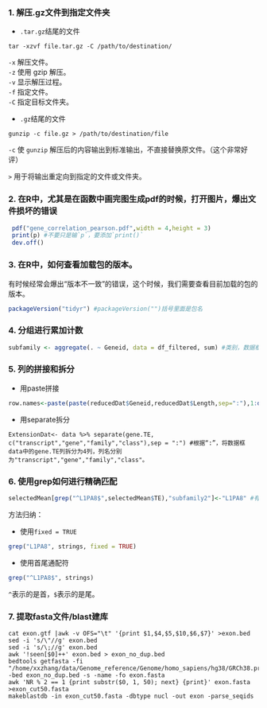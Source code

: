 ### 1. 解压.gz文件到指定文件夹
* `.tar.gz`结尾的文件
```shell
tar -xzvf file.tar.gz -C /path/to/destination/
```
`-x` 解压文件。<br>
`-z` 使用 gzip 解压。<br>
`-v` 显示解压过程。<br>
`-f` 指定文件。<br>
`-C` 指定目标文件夹。<br>

* `.gz`结尾的文件
```shell
gunzip -c file.gz > /path/to/destination/file
```
`-c` 使 `gunzip` 解压后的内容输出到标准输出，不直接替换原文件。（这个非常好评）<br>

`>` 用于将输出重定向到指定的文件或文件夹。

### 2. 在R中，尤其是在函数中画完图生成pdf的时候，打开图片，爆出文件损坏的错误

```R
 pdf("gene_correlation_pearson.pdf",width = 4,height = 3)
 print(p) #不要只是输`p`，要添加`print()`
 dev.off()
```

### 3. 在R中，如何查看加载包的版本。
有时候经常会爆出“版本不一致”的错误，这个时候，我们需要查看目前加载的包的版本。
```R
packageVersion("tidyr") #packageVersion("")括号里面是包名
```

### 4. 分组进行累加计数
```R
subfamily <- aggregate(. ~ Geneid, data = df_filtered, sum) #类别，数据框，函数
```

### 5. 列的拼接和拆分
* 用paste拼接
```R
row.names<-paste(paste(reducedDat$Geneid,reducedDat$Length,sep=":"),1:dim(reducedDat)[1],sep=":")
```
* 用separate拆分
```
ExtensionDat<- data %>% separate(gene.TE, c("transcript","gene","family","class"),sep = ":") #根据“:”，将数据框data中的gene.TE列拆分为4列，列名分别为"transcript","gene","family","class"。

```

### 6. 使用grep如何进行精确匹配

```R
selectedMean[grep("^L1PA8$",selectedMean$TE),"subfamily2"]<-"L1PA8" #有用
```
方法归纳：
* 使用`fixed = TRUE`
```R
grep("L1PA8", strings, fixed = TRUE)
```
* 使用首尾通配符
```R
grep("^L1PA8$", strings)
```
`^`表示的是首，`$`表示的是尾。


### 7. 提取fasta文件/blast建库

```shell
cat exon.gtf |awk -v OFS="\t" '{print $1,$4,$5,$10,$6,$7}' >exon.bed
sed -i 's/\"//g' exon.bed
sed -i 's/\;//g' exon.bed
awk '!seen[$0]++' exon.bed > exon_no_dup.bed
bedtools getfasta -fi "/home/xxzhang/data/Genome_reference/Genome/homo_sapiens/hg38/GRCh38.primary_assembly.genome.fa" -bed exon_no_dup.bed -s -name -fo exon.fasta
awk 'NR % 2 == 1 {print substr($0, 1, 50); next} {print}' exon.fasta >exon_cut50.fasta 
makeblastdb -in exon_cut50.fasta -dbtype nucl -out exon -parse_seqids
```




















